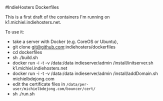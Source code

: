 #IndieHosters Dockerfiles

This is a first draft of the containers I'm running on k1.michiel.indiehosters.net.

To use it:

* take a server with Docker (e.g. CoreOS or Ubuntu),
* git clone git@github.com:indiehosters/dockerfiles
* cd dockerfiles
* sh ./build.sh
* docker run -i -t -v /data:/data indieserver/admin /install/initserver.sh k1.michiel.indiehosters.net
* docker run -i -t -v /data:/data indieserver/admin /install/addDomain.sh michielbdejong.com
* edit the certificate files in `/data/per-user/michielbdejong.com/bouncer/cert/`
* sh ./run.sh
